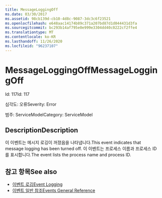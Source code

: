 ```yaml
---
title: MessageLoggingOff
ms.date: 03/30/2017
ms.assetid: 98cb139d-cb10-4d8c-9087-3dc3c6f23521
ms.openlocfilehash: e648aac14174b89c371a207bd87d1d044431d3fa
ms.sourcegitcommit: bc293b14af795e0e999e3304dd40c0222cf2ffe4
ms.translationtype: MT
ms.contentlocale: ko-KR
ms.lasthandoff: 11/26/2020
ms.locfileid: "96237107"
---
```

# <a name="messageloggingoff"></a><span data-ttu-id="acadf-102">MessageLoggingOff</span><span class="sxs-lookup"><span data-stu-id="acadf-102">MessageLoggingOff</span></span>

<span data-ttu-id="acadf-103">Id: 117</span><span class="sxs-lookup"><span data-stu-id="acadf-103">Id: 117</span></span>  
  
 <span data-ttu-id="acadf-104">심각도: 오류</span><span class="sxs-lookup"><span data-stu-id="acadf-104">Severity: Error</span></span>  
  
 <span data-ttu-id="acadf-105">범주: ServiceModel</span><span class="sxs-lookup"><span data-stu-id="acadf-105">Category: ServiceModel</span></span>  
  
## <a name="description"></a><span data-ttu-id="acadf-106">Description</span><span class="sxs-lookup"><span data-stu-id="acadf-106">Description</span></span>  

 <span data-ttu-id="acadf-107">이 이벤트는 메시지 로깅이 꺼졌음을 나타냅니다.</span><span class="sxs-lookup"><span data-stu-id="acadf-107">This event indicates that message logging has been turned off.</span></span> <span data-ttu-id="acadf-108">이 이벤트는 프로세스 이름과 프로세스 ID를 표시합니다.</span><span class="sxs-lookup"><span data-stu-id="acadf-108">The event lists the process name and process ID.</span></span>  
  
## <a name="see-also"></a><span data-ttu-id="acadf-109">참고 항목</span><span class="sxs-lookup"><span data-stu-id="acadf-109">See also</span></span>

- [<span data-ttu-id="acadf-110">이벤트 로깅</span><span class="sxs-lookup"><span data-stu-id="acadf-110">Event Logging</span></span>](index.md)
- [<span data-ttu-id="acadf-111">이벤트 일반 참조</span><span class="sxs-lookup"><span data-stu-id="acadf-111">Events General Reference</span></span>](events-general-reference.md)
